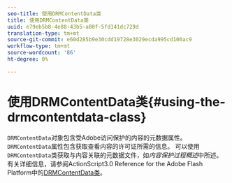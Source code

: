 ```yaml
---
seo-title: 使用DRMContentData类
title: 使用DRMContentData类
uuid: e79eb5b8-4e88-43b5-a80f-5fd141dc729d
translation-type: tm+mt
source-git-commit: e60d285b9e30cdd19728e3029ecda995cd100ac9
workflow-type: tm+mt
source-wordcount: '86'
ht-degree: 0%

---
```



# 使用DRMContentData类{#using-the-drmcontentdata-class}

`DRMContentData`对象包含受Adobe访问保护的内容的元数据属性。 `DRMContentData`属性包含获取查看内容的许可证所需的信息。 可以使用`DRMContentData`类获取与内容关联的元数据文件，如&#x200B;*内容保护过程概述*&#x200B;中所述。 有关详细信息，请参阅ActionScript3.0 Reference for the Adobe Flash Platform中的[DRMContentData类](https://help.adobe.com/en_US/FlashPlatform/reference/actionscript/3/flash/net/drm/DRMContentData.html)。
